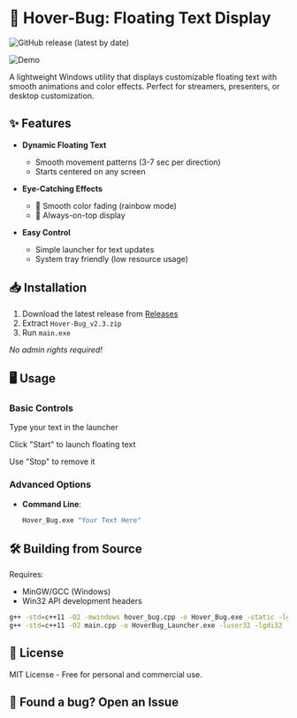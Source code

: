 # 🚀 Hover-Bug: Floating Text Display

![GitHub release (latest by date)](https://img.shields.io/github/v/release/saahen-sriyan-mishra/Hover-Bug)

![Demo](https://media0.giphy.com/media/v1.Y2lkPTc5MGI3NjExdzZqNHhlN2Mwb3JmMDBvNm5kYjVkNTNmYnhxczRsMnBodGh1ejhhOCZlcD12MV9pbnRlcm5hbF9naWZfYnlfaWQmY3Q9Zw/R3GmjDoxCOIzg4k2fX/giphy.gif)

A lightweight Windows utility that displays customizable floating text with smooth animations and color effects. Perfect for streamers, presenters, or desktop customization.

## ✨ Features

- **Dynamic Floating Text**  
  - Smooth movement patterns (3-7 sec per direction)  
  - Starts centered on any screen  

- **Eye-Catching Effects**  
  - 🌈 Smooth color fading (rainbow mode)  
  - 🎯 Always-on-top display  

- **Easy Control**  
  - Simple launcher for text updates  
  - System tray friendly (low resource usage)  

## 📥 Installation

1. Download the latest release from [Releases](https://github.com/saahen-sriyan-mishra/Hover-Bug/releases)
2. Extract `Hover-Bug_v2.3.zip`
3. Run `main.exe`

*No admin rights required!*

## 🖥️ Usage

### Basic Controls

Type your text in the launcher

Click "Start" to launch floating text

Use "Stop" to remove it


### Advanced Options
- **Command Line**:  
  ```bash
  Hover_Bug.exe "Your Text Here"
  ```

## 🛠️ Building from Source

Requires:

- MinGW/GCC (Windows)
- Win32 API development headers
```bash
g++ -std=c++11 -O2 -mwindows hover_bug.cpp -o Hover_Bug.exe -static -lgdi32 -lwinmm
g++ -std=c++11 -O2 main.cpp -o HoverBug_Launcher.exe -luser32 -lgdi32
```

## 📜 License
MIT License - Free for personal and commercial use.


## 🐞 Found a bug? Open an Issue

  
